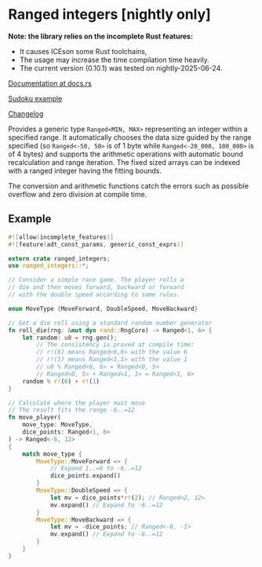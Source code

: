 # Ranged integers [nightly only]

**Note: the library relies on the incomplete Rust features:**
- It causes ICEson some Rust toolchains,
- The usage may increase the time compilation time heavily.
- The current version (0.10.1) was tested on nightly-2025-06-24.

[Documentation at docs.rs](https://docs.rs/ranged_integers)

[Sudoku example](https://github.com/disiamylborane/ranged_integers/blob/master/examples/sudoku.rs)

[Changelog](https://github.com/disiamylborane/ranged_integers/blob/master/CHANGELOG.md)

Provides a generic type `Ranged<MIN, MAX>` representing an integer
within a specified range. It automatically chooses the data size guided by
the range specified (so `Ranged<-50, 50>` is of 1 byte while
`Ranged<-20_000, 100_000>` is of 4 bytes) and supports the arithmetic operations
with automatic bound recalculation and range iteration. The fixed sized arrays can be
indexed with a ranged integer having the fitting bounds.

The conversion and arithmetic functions catch the errors such as possible overflow
and zero division at compile time.

## Example

```rust
#![allow(incomplete_features)]
#![feature(adt_const_params, generic_const_exprs)]

extern crate ranged_integers;
use ranged_integers::*;

// Consider a simple race game. The player rolls a
// die and then moves forward, backward or forward
// with the double speed according to some rules.

enum MoveType {MoveForward, DoubleSpeed, MoveBackward}

// Get a die roll using a standard random number generator
fn roll_die(rng: &mut dyn rand::RngCore) -> Ranged<1, 6> {
    let random: u8 = rng.gen();
        // The consistency is proved at compile time:
        // r!(6) means Ranged<6,6> with the value 6
        // r!(1) means Ranged<1,1> with the value 1
        // u8 % Ranged<6, 6> = Ranged<0, 5>
        // Ranged<0, 5> + Ranged<1, 1> = Ranged<1, 6>
    random % r!(6) + r!(1)
}

// Calculate where the player must move
// The result fits the range -6..=12
fn move_player(
    move_type: MoveType, 
    dice_points: Ranged<1, 6>
) -> Ranged<-6, 12>
{
    match move_type {
        MoveType::MoveForward => {
            // Expand 1..=6 to -6..=12
            dice_points.expand()
        }
        MoveType::DoubleSpeed => {
            let mv = dice_points*r!(2); // Ranged<2, 12>
            mv.expand() // Expand to -6..=12
        }
        MoveType::MoveBackward => {
            let mv = -dice_points; // Ranged<-6, -1>
            mv.expand() // Expand to -6..=12
        }
    }
}
```
